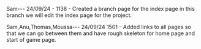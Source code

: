 Sam--- 24/09/24 - 1138 - Created a branch page for the index page in this branch we will edit the index page for the project.

Sam,Anu,Thomas,Moussa--- 24/09/24 1501 - Added links to all pages so that we can go between them and have rough skeleton for home page and start of game page.
